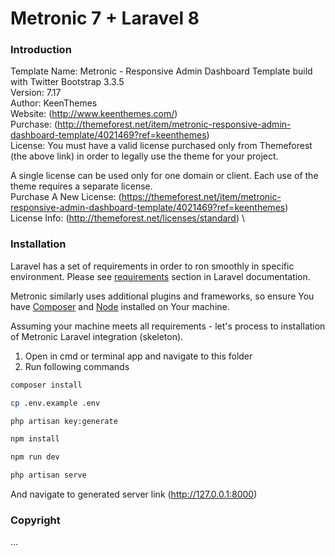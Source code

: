 # Metronic 7 + Laravel 8

### Introduction

Template Name: 	Metronic - Responsive Admin Dashboard Template build with Twitter Bootstrap 3.3.5 \
Version: 		7.17 \
Author: 		KeenThemes \
Website: 		(http://www.keenthemes.com/) \
Purchase: 		(http://themeforest.net/item/metronic-responsive-admin-dashboard-template/4021469?ref=keenthemes) \
License: 		You must have a valid license purchased only from Themeforest (the above link) in order to legally use the theme for your project.



A single license can be used only for one domain or client. Each use of the theme requires a separate license. \
Purchase A New License: (https://themeforest.net/item/metronic-responsive-admin-dashboard-template/4021469?ref=keenthemes) \
License Info: (http://themeforest.net/licenses/standard) \

### Installation

Laravel has a set of requirements in order to ron smoothly in specific environment. Please see [requirements](https://laravel.com/docs/7.x#server-requirements) section in Laravel documentation.

Metronic similarly uses additional plugins and frameworks, so ensure You have [Composer](https://getcomposer.org/) and [Node](https://nodejs.org/) installed on Your machine.

Assuming your machine meets all requirements - let's process to installation of Metronic Laravel integration (skeleton).

1. Open in cmd or terminal app and navigate to this folder
2. Run following commands

```bash
composer install
```

```bash
cp .env.example .env
```

```bash
php artisan key:generate
```

```bash
npm install
```

```bash
npm run dev
```

```bash
php artisan serve
```

And navigate to generated server link (http://127.0.0.1:8000)

### Copyright

...
